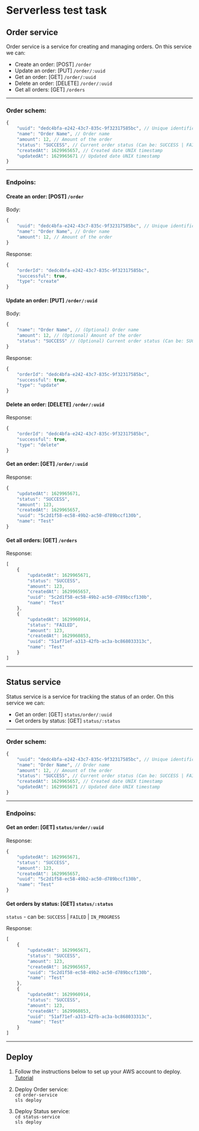 # Serverless test task

## Order service

Order service is a service for creating and managing orders. On this service we can:
- Create an order: [POST] `/order`
- Update an order: [PUT] `/order/:uuid`
- Get an order: [GET] `/order/:uuid`
- Delete an order: [DELETE] `/order/:uuid`
- Get all orders: [GET] `/orders`
---
### Order schem:
```javascript
{
    "uuid": "dedc4bfa-e242-43c7-835c-9f32317585bc", // Unique identification for order
    "name": "Order Name", // Order name
    "amount": 12, // Amount of the order
    "status": "SUCCESS", // Current order status (Can be: SUCCESS | FAILED | IN_PROGRESS)
    "createdAt": 1629965657, // Created date UNIX timestamp
    "updatedAt": 1629965671 // Updated date UNIX timestamp
}
```
---
### Endpoins:

#### Create an order: **[POST]** `/order`   
Body:
```javascript
{
    "uuid": "dedc4bfa-e242-43c7-835c-9f32317585bc", // Unique identification for order
    "name": "Order Name", // Order name
    "amount": 12, // Amount of the order
}
```
Response:
```javascript
{
    "orderId": "dedc4bfa-e242-43c7-835c-9f32317585bc",
    "successful": true,
    "type": "create"
}
```

#### Update an order: **[PUT]** `/order/:uuid`
Body:
```javascript
{
    "name": "Order Name", // (Optional) Order name
    "amount": 12, // (Optional) Amount of the order
    "status": "SUCCESS" // (Optional) Current order status (Can be: SUCCESS | FAILED | IN_PROGRESS)
}
```
Response:
```javascript
{
    "orderId": "dedc4bfa-e242-43c7-835c-9f32317585bc",
    "successful": true,
    "type": "update"
}
```

####  Delete an order: **[DELETE]** `/order/:uuid`

Response:
```javascript
{
    "orderId": "dedc4bfa-e242-43c7-835c-9f32317585bc",
    "successful": true,
    "type": "delete"
}
```

#### Get an order: **[GET]** `/order/:uuid`
Response:
```javascript
{
    "updatedAt": 1629965671,
    "status": "SUCCESS",
    "amount": 123,
    "createdAt": 1629965657,
    "uuid": "5c2d1f58-ec58-49b2-ac50-d789bccf130b",
    "name": "Test"
}
```

#### Get all orders: **[GET]** `/orders`
Response:
```javascript
[
    {
        "updatedAt": 1629965671,
        "status": "SUCCESS",
        "amount": 123,
        "createdAt": 1629965657,
        "uuid": "5c2d1f58-ec58-49b2-ac50-d789bccf130b",
        "name": "Test"
    },
    {
        "updatedAt": 1629960914,
        "status": "FAILED",
        "amount": 123,
        "createdAt": 1629960853,
        "uuid": "51af71ef-a313-42fb-ac3a-bc868033313c",
        "name": "Test"
    }
]
```

---
## Status service

Status service is a service for tracking the status of an order. On this service we can:
- Get an order: [GET] `status/order/:uuid`
- Get orders by status: [GET] `status/:status`
---
### Order schem:
```javascript
{
    "uuid": "dedc4bfa-e242-43c7-835c-9f32317585bc", // Unique identification for order
    "name": "Order Name", // Order name
    "amount": 12, // Amount of the order
    "status": "SUCCESS", // Current order status (Can be: SUCCESS | FAILED | IN_PROGRESS)
    "createdAt": 1629965657, // Created date UNIX timestamp
    "updatedAt": 1629965671 // Updated date UNIX timestamp
}
```
---
### Endpoins:

#### Get an order: [GET] `status/order/:uuid`
Response:
```javascript
{
    "updatedAt": 1629965671,
    "status": "SUCCESS",
    "amount": 123,
    "createdAt": 1629965657,
    "uuid": "5c2d1f58-ec58-49b2-ac50-d789bccf130b",
    "name": "Test"
}
```

#### Get orders by status: [GET] `status/:status`

`status` -  can be: `SUCCESS` | `FAILED` | `IN_PROGRESS`

Response:
```javascript
[
    {
        "updatedAt": 1629965671,
        "status": "SUCCESS",
        "amount": 123,
        "createdAt": 1629965657,
        "uuid": "5c2d1f58-ec58-49b2-ac50-d789bccf130b",
        "name": "Test"
    },
    {
        "updatedAt": 1629960914,
        "status": "SUCCESS",
        "amount": 123,
        "createdAt": 1629960853,
        "uuid": "51af71ef-a313-42fb-ac3a-bc868033313c",
        "name": "Test"
    }
]
```

---
## Deploy

1) Follow the instructions below to set up your AWS account to deploy. [Tutorial](https://www.serverless.com/framework/docs/providers/aws/guide/credentials/)

2) Deploy Order service:  
`cd order-service`   
`sls deploy`

3) Deploy Status service:   
`cd status-service`   
`sls deploy`